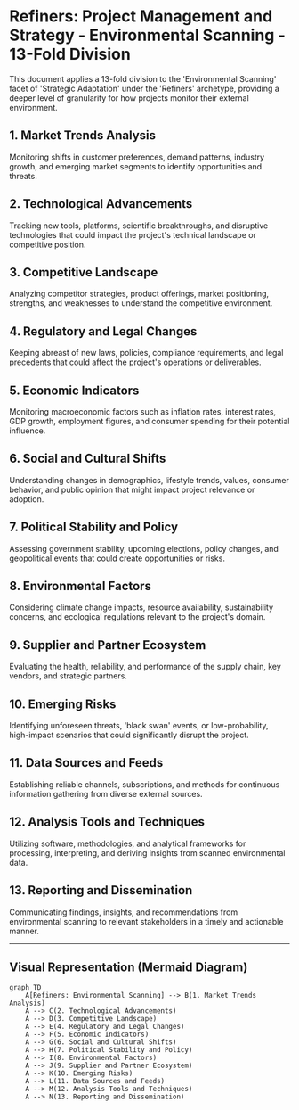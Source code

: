 # Refiners: Project Management and Strategy - Environmental Scanning - 13-Fold Division

This document applies a 13-fold division to the 'Environmental Scanning' facet of 'Strategic Adaptation' under the 'Refiners' archetype, providing a deeper level of granularity for how projects monitor their external environment.

## 1. Market Trends Analysis

Monitoring shifts in customer preferences, demand patterns, industry growth, and emerging market segments to identify opportunities and threats.

## 2. Technological Advancements

Tracking new tools, platforms, scientific breakthroughs, and disruptive technologies that could impact the project's technical landscape or competitive position.

## 3. Competitive Landscape

Analyzing competitor strategies, product offerings, market positioning, strengths, and weaknesses to understand the competitive environment.

## 4. Regulatory and Legal Changes

Keeping abreast of new laws, policies, compliance requirements, and legal precedents that could affect the project's operations or deliverables.

## 5. Economic Indicators

Monitoring macroeconomic factors such as inflation rates, interest rates, GDP growth, employment figures, and consumer spending for their potential influence.

## 6. Social and Cultural Shifts

Understanding changes in demographics, lifestyle trends, values, consumer behavior, and public opinion that might impact project relevance or adoption.

## 7. Political Stability and Policy

Assessing government stability, upcoming elections, policy changes, and geopolitical events that could create opportunities or risks.

## 8. Environmental Factors

Considering climate change impacts, resource availability, sustainability concerns, and ecological regulations relevant to the project's domain.

## 9. Supplier and Partner Ecosystem

Evaluating the health, reliability, and performance of the supply chain, key vendors, and strategic partners.

## 10. Emerging Risks

Identifying unforeseen threats, 'black swan' events, or low-probability, high-impact scenarios that could significantly disrupt the project.

## 11. Data Sources and Feeds

Establishing reliable channels, subscriptions, and methods for continuous information gathering from diverse external sources.

## 12. Analysis Tools and Techniques

Utilizing software, methodologies, and analytical frameworks for processing, interpreting, and deriving insights from scanned environmental data.

## 13. Reporting and Dissemination

Communicating findings, insights, and recommendations from environmental scanning to relevant stakeholders in a timely and actionable manner.

---

## Visual Representation (Mermaid Diagram)

```mermaid
graph TD
    A[Refiners: Environmental Scanning] --> B(1. Market Trends Analysis)
    A --> C(2. Technological Advancements)
    A --> D(3. Competitive Landscape)
    A --> E(4. Regulatory and Legal Changes)
    A --> F(5. Economic Indicators)
    A --> G(6. Social and Cultural Shifts)
    A --> H(7. Political Stability and Policy)
    A --> I(8. Environmental Factors)
    A --> J(9. Supplier and Partner Ecosystem)
    A --> K(10. Emerging Risks)
    A --> L(11. Data Sources and Feeds)
    A --> M(12. Analysis Tools and Techniques)
    A --> N(13. Reporting and Dissemination)
```
